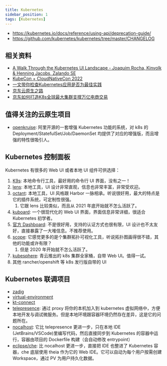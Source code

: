 ```yaml
---
title: Kubernetes
sidebar_position: 1
tags: [Kubernetes]
---
```


- https://kubernetes.io/docs/reference/using-api/deprecation-guide/
- https://github.com/kubernetes/kubernetes/tree/master/CHANGELOG

## 相关资料
- [A Walk Through the Kubernetes UI Landscape - Joaquim Rocha, Kinvolk & Henning Jacobs, Zalando SE](https://www.youtube.com/watch?v=lsrB21rjSok&list=PLj6h78yzYM2Pn8RxfLh2qrXBDftr6Qjut&index=136)
- [KubeCon + CloudNativeCon 2022](https://www.youtube.com/playlist?list=PLj6h78yzYM2MCEgkd8zH0vJWF7jdQ-GRR)
- [一文带你检查Kubernetes应用是否为最佳实践](https://juejin.im/post/6844904024911642637)
- [京东云原生之路](https://developer.jdcloud.com/article/1163)
- [京东如何打造K8s全球最大集群支撑万亿电商交易](https://developer.jdcloud.com/article/1160)

## 值得关注的云原生项目

- [openkruise](https://github.com/openkruise/kruise): 阿里开源的一套增强 Kubernetes 功能的系统，对 k8s 的 Deployment/StatefulSet/Job/DaemonSet 均提供了对应的增强版，而且增强的特性很吸引人。

## Kubernetes 控制面板

Kubernetes 有很多的 Web UI 或者本地 UI 组件可供选择：

1. [K9s](https://github.com/derailed/k9s): 本地命令行工具，最好用的命令行 UI 界面，没有之一！
2. [lens](https://github.com/lensapp/lens): 本地工具，UI 设计非常直观，信息也非常丰富，非常受欢迎。
3. [octant](https://github.com/vmware-tanzu/octant): 本地工具，UI 风格跟 Harbor 一脉相承。听说很好用，最大的特点是它的插件系统，可定制性很强。
   1. 它跟 lens 比较类似，而且从 2021 年底开始就不怎么活跃了。
4. [kuboard](https://github.com/eip-work/kuboard-press): 一个很现代化的 Web UI 界面，界面信息非常详细，很适合 Kubernetes 初学者。
5.  [官方 Dashboard](https://github.com/kubernetes/dashboard): 不是很好用，支持的认证方式也很有限，UI 设计也不太友好，直接暴露了一大堆信息。不推荐使用。
7. [scope](https://github.com/weaveworks/scope): 它感觉更多的是个集群拓扑可视化工具，听说拓扑图画得很不错，其他的功能或许有限？
    1.  但是 2020 年开始就不怎么活跃了。
8. [kubesphere](https://github.com/kubesphere/kubesphere): 青云推出的 k8s 集群全家桶，自带 Web UI。值得一试。
9.  其他 rancher/openshift 等 k8s 发行版自带的 UI

## Kubernetes 联调项目
- [zadig](https://github.com/koderover/zadig)
- [virtual-environment](https://alibaba.github.io/virtual-environment/)
- [kt-connect](https://alibaba.github.io/kt-connect/)
- [telepresence](https://github.com/telepresenceio/telepresence): 通过 proxy 将你的本机加入到 kubernetes 虚拟网络中，方便本地开发与调试微服务。但是本地环境跟容器环境仍然存在差异，这是它的问题所在。
- [nocalhost](https://github.com/nocalhost/nocalhost): 它比 telepresence 更进一步，只在本地 IDE (JetBrains/VSCode)里编写代码，然后直接同步到 Kubernetes 的容器中运行，容器由项目的 Dockerfile 构建（会自动修改 entrypoint）
- [eclipse/che](https://github.com/eclipse/che): 比 nocalhost 更进一步，直接把 IDE 也整进了 Kubernetes 容器，che 底层使用 theia 作为它的 Web IDE。它可以自动为每个用户按需创建 Workspace，通过 PV 为用户持久化数据。
